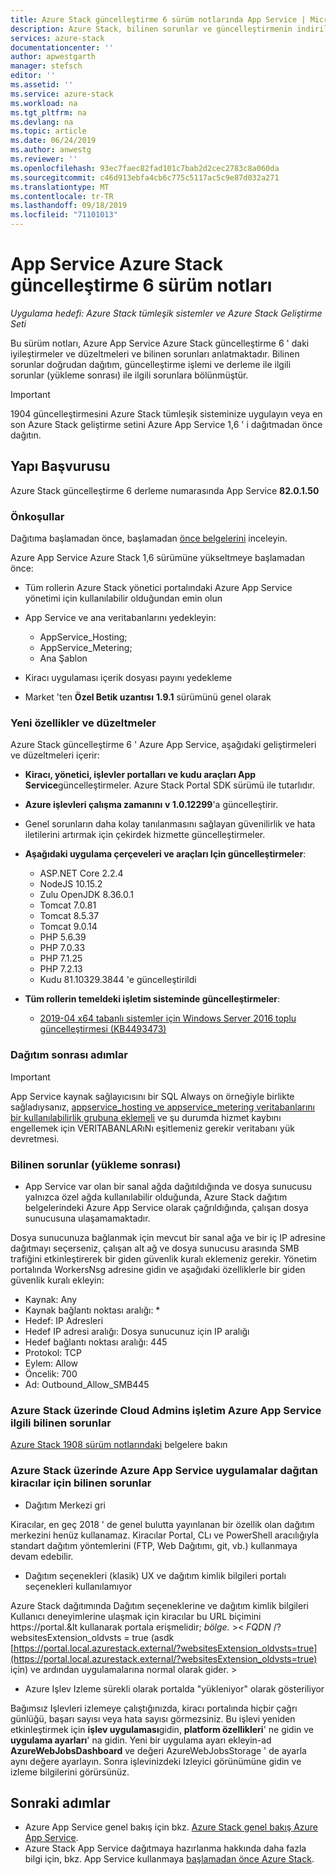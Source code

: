 ```yaml
---
title: Azure Stack güncelleştirme 6 sürüm notlarında App Service | Microsoft Docs
description: Azure Stack, bilinen sorunlar ve güncelleştirmenin indirileceği App Service için altı güncelleştirme hakkında bilgi edinin.
services: azure-stack
documentationcenter: ''
author: apwestgarth
manager: stefsch
editor: ''
ms.assetid: ''
ms.service: azure-stack
ms.workload: na
ms.tgt_pltfrm: na
ms.devlang: na
ms.topic: article
ms.date: 06/24/2019
ms.author: anwestg
ms.reviewer: ''
ms.openlocfilehash: 93ec7faec82fad101c7bab2d2cec2783c8a060da
ms.sourcegitcommit: c46d913ebfa4cb6c775c5117ac5c9e87d032a271
ms.translationtype: MT
ms.contentlocale: tr-TR
ms.lasthandoff: 09/18/2019
ms.locfileid: "71101013"
---
```

# <a name="app-service-on-azure-stack-update-6-release-notes"></a>App Service Azure Stack güncelleştirme 6 sürüm notları

*Uygulama hedefi: Azure Stack tümleşik sistemler ve Azure Stack Geliştirme Seti*

Bu sürüm notları, Azure App Service Azure Stack güncelleştirme 6 ' daki iyileştirmeler ve düzeltmeleri ve bilinen sorunları anlatmaktadır. Bilinen sorunlar doğrudan dağıtım, güncelleştirme işlemi ve derleme ile ilgili sorunlar (yükleme sonrası) ile ilgili sorunlara bölünmüştür.

> [!IMPORTANT]
> 1904 güncelleştirmesini Azure Stack tümleşik sisteminize uygulayın veya en son Azure Stack geliştirme setini Azure App Service 1,6 ' i dağıtmadan önce dağıtın.


## <a name="build-reference"></a>Yapı Başvurusu

Azure Stack güncelleştirme 6 derleme numarasında App Service **82.0.1.50**

### <a name="prerequisites"></a>Önkoşullar

Dağıtıma başlamadan önce, başlamadan [önce belgelerini](azure-stack-app-service-before-you-get-started.md) inceleyin.

Azure App Service Azure Stack 1,6 sürümüne yükseltmeye başlamadan önce:

- Tüm rollerin Azure Stack yönetici portalındaki Azure App Service yönetimi için kullanılabilir olduğundan emin olun

- App Service ve ana veritabanlarını yedekleyin:
  - AppService_Hosting;
  - AppService_Metering;
  - Ana Şablon

- Kiracı uygulaması içerik dosyası payını yedekleme

- Market 'ten **Özel Betik uzantısı** **1.9.1** sürümünü genel olarak

### <a name="new-features-and-fixes"></a>Yeni özellikler ve düzeltmeler

Azure Stack güncelleştirme 6 ' Azure App Service, aşağıdaki geliştirmeleri ve düzeltmeleri içerir:

- **Kiracı, yönetici, işlevler portalları ve kudu araçları App Service**güncelleştirmeler. Azure Stack Portal SDK sürümü ile tutarlıdır.

- **Azure işlevleri çalışma zamanını** **v 1.0.12299**'a güncelleştirir.

- Genel sorunların daha kolay tanılanmasını sağlayan güvenilirlik ve hata iletilerini artırmak için çekirdek hizmette güncelleştirmeler.

- **Aşağıdaki uygulama çerçeveleri ve araçları Için güncelleştirmeler**:
  - ASP.NET Core 2.2.4
  - NodeJS 10.15.2
  - Zulu OpenJDK 8.36.0.1
  - Tomcat 7.0.81
  - Tomcat 8.5.37
  - Tomcat 9.0.14
  - PHP 5.6.39
  - PHP 7.0.33
  - PHP 7.1.25
  - PHP 7.2.13
  - Kudu 81.10329.3844 'e güncelleştirildi

- **Tüm rollerin temeldeki işletim sisteminde güncelleştirmeler**:
  - [2019-04 x64 tabanlı sistemler için Windows Server 2016 toplu güncelleştirmesi (KB4493473)](https://support.microsoft.com/help/4493473/windows-10-update-kb4493473)

### <a name="post-deployment-steps"></a>Dağıtım sonrası adımlar

> [!IMPORTANT]
> App Service kaynak sağlayıcısını bir SQL Always on örneğiyle birlikte sağladıysanız, [appservice_hosting ve appservice_metering veritabanlarını bir kullanılabilirlik grubuna eklemeli](https://docs.microsoft.com/sql/database-engine/availability-groups/windows/availability-group-add-a-database) ve şu durumda hizmet kaybını engellemek için VERITABANLARıNı eşitlemeniz gerekir veritabanı yük devretmesi.

### <a name="known-issues-post-installation"></a>Bilinen sorunlar (yükleme sonrası)

- App Service var olan bir sanal ağda dağıtıldığında ve dosya sunucusu yalnızca özel ağda kullanılabilir olduğunda, Azure Stack dağıtım belgelerindeki Azure App Service olarak çağrıldığında, çalışan dosya sunucusuna ulaşamamaktadır.

Dosya sunucunuza bağlanmak için mevcut bir sanal ağa ve bir iç IP adresine dağıtmayı seçerseniz, çalışan alt ağ ve dosya sunucusu arasında SMB trafiğini etkinleştirerek bir giden güvenlik kuralı eklemeniz gerekir. Yönetim portalında WorkersNsg adresine gidin ve aşağıdaki özelliklerle bir giden güvenlik kuralı ekleyin:
 * Kaynak: Any
 * Kaynak bağlantı noktası aralığı: *
 * Hedef: IP Adresleri
 * Hedef IP adresi aralığı: Dosya sunucunuz için IP aralığı
 * Hedef bağlantı noktası aralığı: 445
 * Protokol: TCP
 * Eylem: Allow
 * Öncelik: 700
 * Ad: Outbound_Allow_SMB445

### <a name="known-issues-for-cloud-admins-operating-azure-app-service-on-azure-stack"></a>Azure Stack üzerinde Cloud Admins işletim Azure App Service ilgili bilinen sorunlar

[Azure Stack 1908 sürüm notlarındaki](/azure-stack/operator/release-notes?view=azs-1908) belgelere bakın

### <a name="known-issues-for-tenants-deploying-applications-on-azure-app-service-on-azure-stack"></a>Azure Stack üzerinde Azure App Service uygulamalar dağıtan kiracılar için bilinen sorunlar

- Dağıtım Merkezi gri

Kiracılar, en geç 2018 ' de genel bulutta yayınlanan bir özellik olan dağıtım merkezini henüz kullanamaz.  Kiracılar Portal, CLı ve PowerShell aracılığıyla standart dağıtım yöntemlerini (FTP, Web Dağıtımı, git, vb.) kullanmaya devam edebilir.

- Dağıtım seçenekleri (klasik) UX ve dağıtım kimlik bilgileri portalı seçenekleri kullanılamıyor

Azure Stack dağıtımında Dağıtım seçeneklerine ve dağıtım kimlik bilgileri Kullanıcı deneyimlerine ulaşmak için kiracılar bu URL biçimini https://portal.&lt kullanarak portala erişmelidir; *bölge.* &gt;&lt; *FQDN* /? websitesExtension_oldvsts = true (asdk [https://portal.local.azurestack.external/?websitesExtension_oldvsts=true](https://portal.local.azurestack.external/?websitesExtension_oldvsts=true) için) ve ardından uygulamalarına normal olarak gider. &gt;

- Azure Işlev Izleme sürekli olarak portalda "yükleniyor" olarak gösteriliyor

Bağımsız Işlevleri izlemeye çalıştığınızda, kiracı portalında hiçbir çağrı günlüğü, başarı sayısı veya hata sayısı görmezsiniz.  Bu işlevi yeniden etkinleştirmek için **işlev uygulaması**gidin, **platform özellikleri**' ne gidin ve **uygulama ayarları**' na gidin.  Yeni bir uygulama ayarı ekleyin-ad **AzureWebJobsDashboard** ve değeri AzureWebJobsStorage ' de ayarla aynı değere ayarlayın.  Sonra işlevinizdeki Izleyici görünümüne gidin ve izleme bilgilerini görürsünüz.

## <a name="next-steps"></a>Sonraki adımlar

- Azure App Service genel bakış için bkz. [Azure Stack genel bakış Azure App Service](azure-stack-app-service-overview.md).
- Azure Stack App Service dağıtmaya hazırlanma hakkında daha fazla bilgi için, bkz. App Service kullanmaya [başlamadan önce Azure Stack](azure-stack-app-service-before-you-get-started.md).
